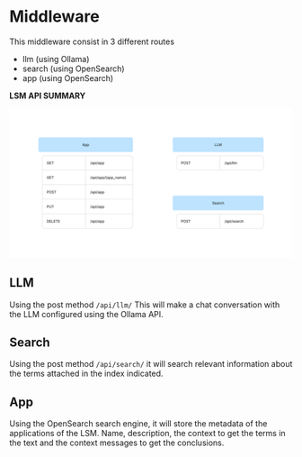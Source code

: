 # Middleware

This middleware consist in 3 different routes

- llm (using Ollama)
- search (using OpenSearch)
- app (using OpenSearch)

 **LSM API SUMMARY**

![LSM api summary](./docs/imgs/api_resumen.png)

## LLM

Using the post method `/api/llm/` This will make a chat conversation with the LLM configured using the Ollama API.

## Search

Using the post method `/api/search/` it will search relevant information about the terms attached in the index indicated.

## App

Using the OpenSearch search engine, it will store the metadata of the applications of the LSM. Name, description, the context to get the terms in the text and the context messages to get the conclusions.
